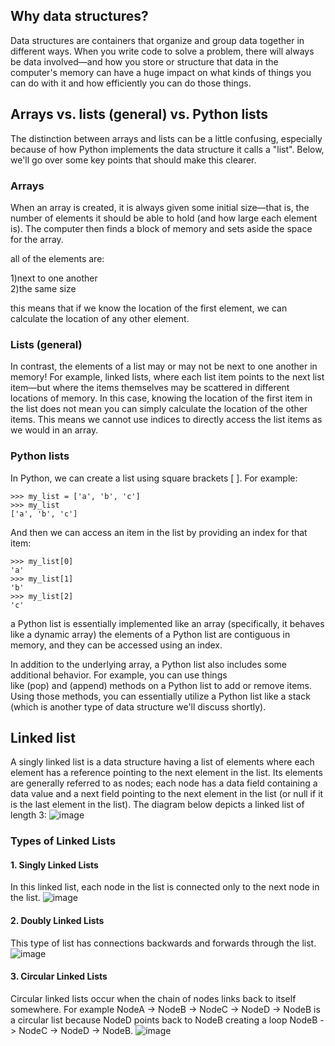 ## Why data structures?
Data structures are containers that organize and group data together in different ways. When you write code to solve a problem, there will always be data involved—and how you store or structure that data in the computer's memory can have a huge impact on what kinds of things you can do with it and how efficiently you can do those things.
## Arrays vs. lists (general) vs. Python lists
The distinction between arrays and lists can be a little confusing, especially because of how Python implements the data structure it calls a "list". Below, we'll go over some key points that should make this clearer.
### Arrays
When an array is created, it is always given some initial size—that is, the number of elements it should be able to hold (and how large each element is). The computer then finds a block of memory and sets aside the space for the array.

all of the elements are:

1)next to one another  
2)the same size

this means that if we know the location of the first element, we can calculate the location of any other element.
### Lists (general)
In contrast, the elements of a list may or may not be next to one another in memory! For example, linked lists, where each list item points to the next list item—but where the items themselves may be scattered in different locations of memory. In this case, knowing the location of the first item in the list does not mean you can simply calculate the location of the other items. This means we cannot use indices to directly access the list items as we would in an array.
### Python lists
In Python, we can create a list using square brackets [ ]. For example:
```
>>> my_list = ['a', 'b', 'c']
>>> my_list
['a', 'b', 'c']
```
And then we can access an item in the list by providing an index for that item:
```
>>> my_list[0]
'a'
>>> my_list[1]
'b'
>>> my_list[2]
'c'
```
a Python list is essentially implemented like an array (specifically, it behaves like a dynamic array) the elements of a Python list are contiguous in memory, and they can be accessed using an index.

In addition to the underlying array, a Python list also includes some additional behavior. For example, you can use things like (pop) and (append) methods on a Python list to add or remove items. Using those methods, you can essentially utilize a Python list like a stack (which is another type of data structure we'll discuss shortly).
## Linked list
A singly linked list is a data structure having a list of elements where each element has a reference pointing to the next element in the list. Its elements are generally referred to as nodes; each node has a data field containing a data value and a next field pointing to the next element in the list (or null if it is the last element in the list). The diagram below depicts a linked list of length 3:
![image](https://user-images.githubusercontent.com/59261333/84934863-319cb700-b0d8-11ea-9d4a-bb346ad5233a.png)
### Types of Linked Lists
#### 1. Singly Linked Lists
In this linked list, each node in the list is connected only to the next node in the list.
![image](https://user-images.githubusercontent.com/59261333/84935048-788aac80-b0d8-11ea-9c5a-1511196363fa.png)
#### 2. Doubly Linked Lists
This type of list has connections backwards and forwards through the list.
![image](https://user-images.githubusercontent.com/59261333/84935119-90fac700-b0d8-11ea-9f9a-896c722ad05a.png)
#### 3. Circular Linked Lists
Circular linked lists occur when the chain of nodes links back to itself somewhere. For example NodeA -> NodeB -> NodeC -> NodeD -> NodeB is a circular list because NodeD points back to NodeB creating a loop NodeB -> NodeC -> NodeD -> NodeB.
![image](https://user-images.githubusercontent.com/59261333/84935197-a839b480-b0d8-11ea-8d16-c7a2d9932e3d.png)
